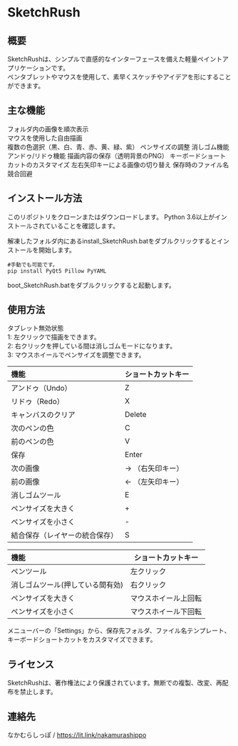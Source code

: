 # SketchRush  
  
## 概要
SketchRushは、シンプルで直感的なインターフェースを備えた軽量ペイントアプリケーションです。  
ペンタブレットやマウスを使用して、素早くスケッチやアイデアを形にすることができます。  
  
## 主な機能
フォルダ内の画像を順次表示  
マウスを使用した自由描画  
複数の色選択（黒、白、青、赤、黄、緑、紫）
ペンサイズの調整
消しゴム機能
アンドゥ/リドゥ機能
描画内容の保存（透明背景のPNG）
キーボードショートカットのカスタマイズ
左右矢印キーによる画像の切り替え
保存時のファイル名競合回避
  
## インストール方法
このリポジトリをクローンまたはダウンロードします。
Python 3.6以上がインストールされていることを確認します。

解凍したフォルダ内にあるinstall_SketchRush.batをダブルクリックするとインストールを開始します。  
~~~
#手動でも可能です。
pip install PyQt5 Pillow PyYAML
~~~
  
boot_SketchRush.batをダブルクリックすると起動します。
  
## 使用方法
タブレット無効状態  
1: 左クリックで描画をできます。  
2: 右クリックを押している間は消しゴムモードになります。  
3: マウスホイールでペンサイズを調整できます。  

| 機能 | ショートカットキー |
|:---------------|------|
アンドゥ（Undo）| Z 
リドゥ（Redo）|	X
キャンバスのクリア |	Delete
次のペンの色	| C
前のペンの色	| V
保存 | Enter
次の画像	| → （右矢印キー）
前の画像	| ← （左矢印キー）
消しゴムツール	| E
ペンサイズを大きく | +
ペンサイズを小さく | -
結合保存（レイヤーの統合保存）|S  

| 機能 | ショートカットキー |
|:---------------|------|
ペンツール | 左クリック
消しゴムツール(押している間有効) | 右クリック
ペンサイズを大きく | マウスホイール上回転
ペンサイズを小さく | マウスホイール下回転
  
メニューバーの「Settings」から、保存先フォルダ、ファイル名テンプレート、キーボードショートカットをカスタマイズできます。

## ライセンス
SketchRushは、著作権法により保護されています。無断での複製、改変、再配布を禁止します。

## 連絡先
なかむらしっぽ / https://lit.link/nakamurashippo
